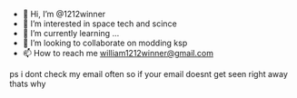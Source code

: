 - 👋 Hi, I’m @1212winner
- 👀 I’m interested in space tech and scince
- 🌱 I’m currently learning ...
- 💞️ I’m looking to collaborate on modding ksp
- 📫 How to reach me william1212winner@gmail.com

ps i dont check my email often so if your email doesnt get seen right away thats why

<!---
1212winner/1212winner is a ✨ special ✨ repository because its `README.md` (this file) appears on your GitHub profile.
You can click the Preview link to take a look at your changes.
--->
